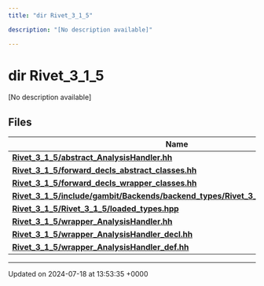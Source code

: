 ```yaml
---
title: "dir Rivet_3_1_5"

description: "[No description available]"

---
```


# dir Rivet_3_1_5

[No description available]

## Files

| Name           |
| -------------- |
| **[Rivet_3_1_5/abstract_AnalysisHandler.hh](/documentation/code/files/abstract__analysishandler_8hh/#file-rivet-3-1-5-abstract-analysishandler-hh)**  |
| **[Rivet_3_1_5/forward_decls_abstract_classes.hh](/documentation/code/files/forward__decls__abstract__classes_8hh/#file-rivet-3-1-5-forward-decls-abstract-classes-hh)**  |
| **[Rivet_3_1_5/forward_decls_wrapper_classes.hh](/documentation/code/files/forward__decls__wrapper__classes_8hh/#file-rivet-3-1-5-forward-decls-wrapper-classes-hh)**  |
| **[Rivet_3_1_5/include/gambit/Backends/backend_types/Rivet_3_1_5/identification.hpp](/documentation/code/files/include_2gambit_2backends_2backend__types_2rivet__3__1__5_2identification_8hpp/#file-rivet-3-1-5-include-gambit-backends-backend-types-rivet-3-1-5-identification-hpp)**  |
| **[Rivet_3_1_5/Rivet_3_1_5/loaded_types.hpp](/documentation/code/files/rivet__3__1__5_2loaded__types_8hpp/#file-rivet-3-1-5-rivet-3-1-5-loaded-types-hpp)**  |
| **[Rivet_3_1_5/wrapper_AnalysisHandler.hh](/documentation/code/files/wrapper__analysishandler_8hh/#file-rivet-3-1-5-wrapper-analysishandler-hh)**  |
| **[Rivet_3_1_5/wrapper_AnalysisHandler_decl.hh](/documentation/code/files/wrapper__analysishandler__decl_8hh/#file-rivet-3-1-5-wrapper-analysishandler-decl-hh)**  |
| **[Rivet_3_1_5/wrapper_AnalysisHandler_def.hh](/documentation/code/files/wrapper__analysishandler__def_8hh/#file-rivet-3-1-5-wrapper-analysishandler-def-hh)**  |






-------------------------------

Updated on 2024-07-18 at 13:53:35 +0000
